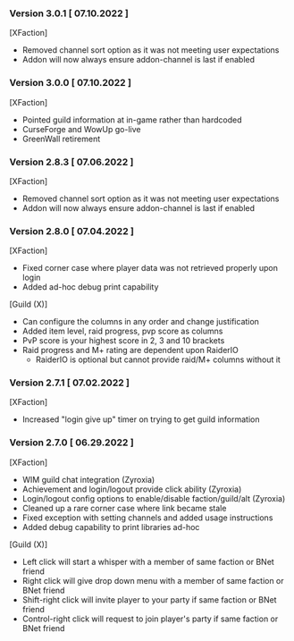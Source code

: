 ### Version 3.0.1 [ 07.10.2022 ]

[XFaction]
- Removed channel sort option as it was not meeting user expectations
- Addon will now always ensure addon-channel is last if enabled

### Version 3.0.0 [ 07.10.2022 ]

[XFaction]
- Pointed guild information at in-game rather than hardcoded
- CurseForge and WowUp go-live
- GreenWall retirement

### Version 2.8.3 [ 07.06.2022 ]

[XFaction]
- Removed channel sort option as it was not meeting user expectations
- Addon will now always ensure addon-channel is last if enabled

### Version 2.8.0 [ 07.04.2022 ]

[XFaction]
- Fixed corner case where player data was not retrieved properly upon login
- Added ad-hoc debug print capability

[Guild (X)]
- Can configure the columns in any order and change justification
- Added item level, raid progress, pvp score as columns
- PvP score is your highest score in 2, 3 and 10 brackets
- Raid progress and M+ rating are dependent upon RaiderIO
  - RaiderIO is optional but cannot provide raid/M+ columns without it

### Version 2.7.1 [ 07.02.2022 ]

[XFaction]
- Increased "login give up" timer on trying to get guild information

### Version 2.7.0 [ 06.29.2022 ]

[XFaction]
- WIM guild chat integration (Zyroxia)
- Achievement and login/logout provide click ability (Zyroxia)
- Login/logout config options to enable/disable faction/guild/alt (Zyroxia)
- Cleaned up a rare corner case where link became stale
- Fixed exception with setting channels and added usage instructions
- Added debug capability to print libraries ad-hoc

[Guild (X)]
- Left click will start a whisper with a member of same faction or BNet friend
- Right click will give drop down menu with a member of same faction or BNet friend
- Shift-right click will invite player to your party if same faction or BNet friend
- Control-right click will request to join player's party if same faction or BNet friend